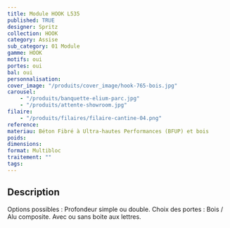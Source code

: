 ```yaml
---
title: Module HOOK L535
published: TRUE
designer: Spritz
collection: HOOK
category: Assise
sub_category: 01 Module
gamme: HOOK
motifs: oui
portes: oui
bal: oui
personnalisation:
cover_image: "/produits/cover_image/hook-765-bois.jpg"
carousel:
    - "/produits/banquette-elium-parc.jpg"
    - "/produits/attente-showroom.jpg"
filaire:
    - "/produits/filaires/filaire-cantine-04.png"
reference:
materiau: Béton Fibré à Ultra-hautes Performances (BFUP) et bois
poids:
dimensions:
format: Multibloc
traitement: ""
tags:
---
```


## Description

Options possibles : Profondeur simple ou double. Choix des portes : Bois / Alu
composite. Avec ou sans boite aux lettres.
